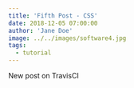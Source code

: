 ```yaml
---
title: 'Fifth Post - CSS'
date: 2018-12-05 07:00:00
author: 'Jane Doe'
image: ../../images/software4.jpg
tags:
  - tutorial
---
```


New post on TravisCI
